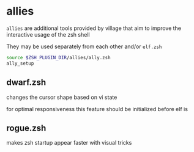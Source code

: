 # allies

`allies` are additional tools provided by village that aim to improve the interactive usage of the zsh shell

They may be used separately from each other and/or `elf.zsh`

```zsh
source $ZSH_PLUGIN_DIR/allies/ally.zsh
ally_setup

```

## dwarf.zsh
changes the cursor shape based on vi state

for optimal responsiveness this feature should be initialized before elf is

## rogue.zsh
makes zsh startup appear faster with visual tricks

